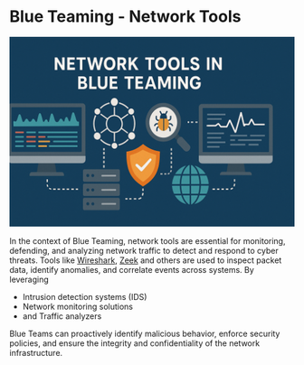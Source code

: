 # Blue Teaming - Network Tools

![Image](../../images/blue/network-tools-banner.png)

In the context of Blue Teaming, network tools are essential for monitoring, defending, and analyzing network traffic to detect and respond to cyber threats. Tools like [Wireshark](wireshark/index.md), [Zeek](zeek.md) and others are used to inspect packet data, identify anomalies, and correlate events across systems. By leveraging

-  Intrusion detection systems (IDS)
-  Network monitoring solutions
-  and Traffic analyzers
  
Blue Teams can proactively identify malicious behavior, enforce security policies, and ensure the integrity and confidentiality of the network infrastructure.
